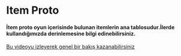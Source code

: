 # Item Proto

#### İtem proto oyun içerisinde bulunan itemlerin ana tablosudur.İlerde kullandığımızda derinlemesine bilgi edinebilirsiniz. 
[Bu videoyu izleyerek genel bir bakış kazanabilirsiniz](https://www.youtube.com/watch?v=kmsPVzJjTGc)
